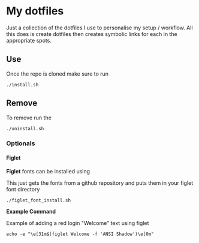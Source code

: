  
# My dotfiles

Just a collection of the dotfiles I use to personalise my setup / workflow.
All this does is create dotfiles then creates symbolic links for each in the appropriate spots.

## Use 
Once the repo is cloned make sure to run
``` 
./install.sh
```
## Remove
To remove run the 
```
./uninstall.sh
```

### Optionals

#### Figlet
__Figlet__ fonts can be installed using

This just gets the fonts from a github repository and puts them in your figlet font directory
```
./figlet_font_install.sh
```
__Example Command__

Example of adding a red login "Welcome" text using figlet
```
echo -e "\e[31m$(figlet Welcome -f 'ANSI Shadow')\e[0m"
```
